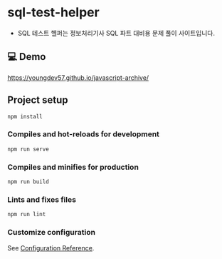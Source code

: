 # sql-test-helper
- SQL 테스트 헬퍼는 정보처리기사 SQL 파트 대비용 문제 풀이 사이트입니다.

## 💻 Demo
https://youngdev57.github.io/javascript-archive/

## Project setup
```
npm install
```

### Compiles and hot-reloads for development
```
npm run serve
```

### Compiles and minifies for production
```
npm run build
```

### Lints and fixes files
```
npm run lint
```

### Customize configuration
See [Configuration Reference](https://cli.vuejs.org/config/).
